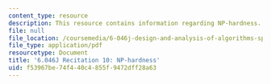```yaml
---
content_type: resource
description: This resource contains information regarding NP-hardness.
file: null
file_location: /coursemedia/6-046j-design-and-analysis-of-algorithms-spring-2012/f53967be74f440c4855f9472dff28a63_MIT6.046J_S12_rec10.pdf
file_type: application/pdf
resourcetype: Document
title: '6.046J Recitation 10: NP-hardness'
uid: f53967be-74f4-40c4-855f-9472dff28a63
---
```

